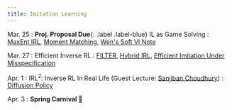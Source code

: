 ```yaml
---
title: Imitation Learning
---
```


Mar. 25
: **Proj. Proposal Due**{: .label .label-blue} IL as Game Solving
  : [MaxEnt IRL](https://cdn.aaai.org/AAAI/2008/AAAI08-227.pdf), [Moment Matching](https://gokul.dev/mmil/), [Wen's Soft VI Note](https://wensun.github.io/CS4789_data/soft_VI.pdf)

Mar. 27
: Efficient Inverse RL
  : [FILTER](https://gokul.dev/filter/), [Hybrid IRL](https://gokul.dev/hyper/), [Efficient Imitation Under Misspecification](https://arxiv.org/abs/2503.13162)

Apr. 1
: IRL<sup>2</sup>: Inverse RL In Real Life (Guest Lecture: [Sanjiban Choudhury](https://sanjibanc.github.io/))
  : [Diffusion Policy](https://arxiv.org/pdf/2303.04137)

Apr. 3
: **Spring Carnival 🎡**